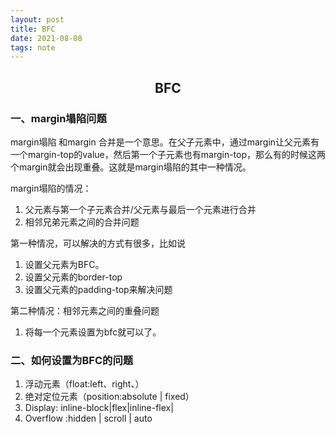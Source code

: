 ```yaml
---
layout: post
title: BFC
date: 2021-08-08
tags: note
---
```


<h2 align = "center">BFC</h2>

### 一、margin塌陷问题

margin塌陷 和margin 合并是一个意思。在父子元素中，通过margin让父元素有一个margin-top的value，然后第一个子元素也有margin-top，那么有的时候这两个margin就会出现重叠。这就是margin塌陷的其中一种情况。

margin塌陷的情况：

1. 父元素与第一个子元素合并/父元素与最后一个元素进行合并
2. 相邻兄弟元素之间的合并问题

第一种情况，可以解决的方式有很多，比如说

1. 设置父元素为BFC。
2. 设置父元素的border-top
3. 设置父元素的padding-top来解决问题

第二种情况：相邻元素之间的重叠问题

1. 将每一个元素设置为bfc就可以了。



### 二、如何设置为BFC的问题

1. 浮动元素（float:left、right、）
2. 绝对定位元素（position:absolute | fixed）
3. Display: inline-block|flex|inline-flex|
4. Overflow :hidden | scroll | auto

